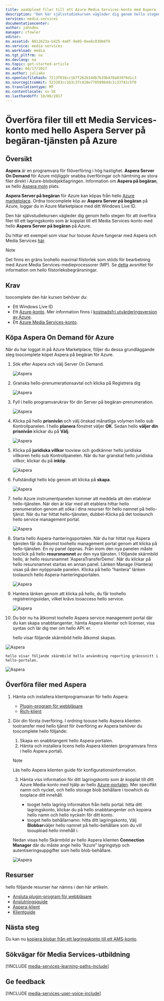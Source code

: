 ```yaml
---
title: aaaUpload filer till ett Azure Media Services-konto med Aspera | Microsoft Docs
description: "Den här självstudiekursen vägleder dig genom hello stegen för att överföra filer till ett lagringskonto som är kopplat till ett Media Services-konto med hello ** Aspera Server på begäran **-tjänsten på Azure."
services: media-services
documentationcenter: 
author: johndeu
manager: cfowler
editor: 
ms.assetid: 8812623a-b425-4a0f-9e05-0ee6c839b6f9
ms.service: media-services
ms.workload: media
ms.tgt_pltfrm: na
ms.devlang: na
ms.topic: get-started-article
ms.date: 04/17/2017
ms.author: juliako
ms.openlocfilehash: 7213f016cc1b7f262b14db7b39b478a03970d1c3
ms.sourcegitcommit: 523283cc1b3c37c428e77850964dc1c33742c5f0
ms.translationtype: MT
ms.contentlocale: sv-SE
ms.lasthandoff: 10/06/2017
---
```

# <a name="upload-files-into-a-media-services-account-using-hello-aspera-server-on-demand-service-on-azure"></a>Överföra filer till ett Media Services-konto med hello Aspera Server på begäran-tjänsten på Azure

## <a name="overview"></a>Översikt

**Aspera** är en programvara för filöverföring i hög hastighet. **Aspera Server On Demand** för Azure möjliggör snabba överföringar och hämtning av stora filer direkt i Azure-blobobjektlagringen. Information om **Aspera på begäran**, se hello [Aspera moln](http://cloud.asperasoft.com/) plats. 
  
**Aspera Server på begäran** för Azure kan köpas från hello [Azure marketplace](https://azure.microsoft.com/en-us/marketplace/). Ordna toocomplete köp av **Aspera Server på begäran** på Azure, loggar du in Azure Marketplace med ditt Windows Live ID.

Den här självstudiekursen vägleder dig genom hello stegen för att överföra filer till ett lagringskonto som är kopplat till ett Media Services-konto med hello **Aspera Server på begäran** på Azure. 

Du hittar ett exempel som visar hur toouse Azure fungerar med Aspera och Media Services [här](https://github.com/Azure-Samples/media-services-dotnet-functions-integration/tree/master/103-aspera-ingest).

>[!NOTE]
>Det finns en gräns toohello maximal filstorlek som stöds för bearbetning med Azure Media Services-medieprocessorer (MP). Se [detta](media-services-quotas-and-limitations.md) avsnittet för information om hello filstorleksbegränsningar.
>

## <a name="prerequisites"></a>Krav 

toocomplete den här kursen behöver du:

* Ett Windows Live ID
* Ett [Azure-konto](https://azure.microsoft.com). Mer information finns i [kostnadsfri utvärderingsversion av Azure](https://azure.microsoft.com/pricing/free-trial/). 
* Ett [Azure Media Services-konto](media-services-portal-create-account.md).

## <a name="purchase-aspera-on-demand-for-azure"></a>Köpa Aspera On Demand för Azure

När du har loggat in på Azure Marketplace, följer du dessa grundläggande steg toocomplete köpet Aspera på begäran för Azure.

1. Sök efter Aspera och välj Server On Demand.

   ![Aspera](./media/media-services-upload-files-with-aspera/media-services-upload-files-with-aspera001.png)

2. Granska hello-prenumerationsavtal och klicka på Registrera dig

   ![Aspera](./media/media-services-upload-files-with-aspera/media-services-upload-files-with-aspera002.png)

3. Fyll i hello programvarukrav för din Server på begäran-prenumeration.

   ![Aspera](./media/media-services-upload-files-with-aspera/media-services-upload-files-with-aspera003.png)

4. Klicka på hello **prisnivån** och välj önskad månatliga volymen hello sub Kontrollpanelen. I hello **planera** fönstret väljer **OK**. Sedan hello **väljer din prisnivån** klickar du på **Välj**.

   ![Aspera](./media/media-services-upload-files-with-aspera/media-services-upload-files-with-aspera004.png)

5. Klicka på **juridiska villkor** tooview och godkänner hello juridiska villkoren hello sub Kontrollpanelen. När du har granskat hello juridiska villkor, klickar du på **inköp**.

   ![Aspera](./media/media-services-upload-files-with-aspera/media-services-upload-files-with-aspera005.png)

6. Fullständigt hello köp genom att klicka på **skapa**.

   ![Aspera](./media/media-services-upload-files-with-aspera/media-services-upload-files-with-aspera006.png)

7. hello Azure instrumentpanelen kommer att meddela att den etablerar hello-tjänsten.  När den är klar med att etablera hittar hello prenumeration genom att söka i dina resurser för hello namnet på hello-tjänst. När du har hittat hello-tjänsten, dubbel-Klicka på det toolaunch hello service management portal.

   ![Aspera](./media/media-services-upload-files-with-aspera/media-services-upload-files-with-aspera007.png)

8. Starta hello Aspera-hanteringsportalen. När du har hittat nya Aspera tjänsten får du åtkomst toohello management portal genom att klicka på hello-tjänsten.  En ny panel öppnas. Från inom den nya panelen måste tooclick på hello **resursnamnet** av den nya tjänsten.  I följande skärmbild hello, är hello resursnamnet 'AsperaTransferDemo'. När du klickar på hello resursnamnet startas en annan panel. Länken Manage (Hantera) visas på den nyöppnade panelen. Klicka på hello ”hantera” länken toolaunch hello Aspera-hanteringsportalen.

   ![Aspera](./media/media-services-upload-files-with-aspera/media-services-upload-files-with-aspera008.png)

9. Hantera länken genom att klicka på hello, du får toohello registreringssidan, vilket krävs tooaccess hello service.

   ![Aspera](./media/media-services-upload-files-with-aspera/media-services-upload-files-with-aspera009.png)

10. Du bör nu ha åtkomst toohello Aspera service management portal där du kan skapa snabbtangenter, hämta Aspera klienter och licenser, visa syntax och lär dig mer om hello API: er.

    hello visar följande skärmbild hello åtkomst skapas. 

   ![Aspera](./media/media-services-upload-files-with-aspera/media-services-upload-files-with-aspera010.png)

    hello visar följande skärmbild hello användning reporting gränssnitt i hello-portalen. 

   ![Aspera](./media/media-services-upload-files-with-aspera/media-services-upload-files-with-aspera011.png)

## <a name="upload-files-with-aspera"></a>Överföra filer med Aspera

1. Hämta och installera klientprogramvaran för hello Aspera:
    
    * [Plugin-program för webbläsare](http://downloads.asperasoft.com/connect2/)
    * [Rich-klient](http://downloads.asperasoft.com/en/downloads/2)

2. Gör din första överföring. I ordning toouse hello Aspera klienten tootransfer med hello tjänst för överföring av Aspera behöver du toocomplete hello följande: 

    1. Skapa en snabbtangent hello Aspera portalen.  
    2. Hämta och installera licens hello Aspera klienten (programvara finns i hello Aspera portal).  

    >[!NOTE]
    >Läs hello Aspera klienten guide för konfigurationsinformation.
    
    3. Hämta viss information för ditt lagringskonto som är kopplat till ditt Azure Media-konto med hjälp av hello [Azure-portalen](https://portal.azure.com/). Mer specifikt namn och nyckel, och hello storage blob behållare i toowhich du tooplace ditt innehåll. 

        * tooget hello lagring information från hello portal: hitta ditt lagringskonto, klickar du på hello snabbtangenter och kopiera hello namn och hello nyckeln för ditt konto.
        * tooget hello behållarnamn: hitta ditt lagringskonto, Välj **Blobbar**väljer hello namnet på hello-behållare som du vill tooupload hello innehåll i. 

    Nedan visas hello Skärmbild av hello Aspera klienten **Connection Manager** där du måste ange hello ”Azure” lagringstyp och autentiseringsuppgifter som hello blob-behållare.

    ![Aspera](./media/media-services-upload-files-with-aspera/media-services-upload-files-with-aspera012.png)

## <a name="resources"></a>Resurser

hello följande resurser har nämns i den här artikeln. 

* [Ansluta plugin-program för webbläsare](http://downloads.asperasoft.com/connect2/)
* [Anslutningsguide](http://downloads.asperasoft.com/en/documentation/8)
* [Aspera-klient](http://downloads.asperasoft.com/en/downloads/2)
* [Klientguide](http://downloads.asperasoft.com/en/documentation/2)

## <a name="next-steps"></a>Nästa steg

Du kan nu [kopiera blobar från ett lagringskonto till ett AMS-konto](media-services-copying-existing-blob.md#copy-blobs-from-a-storage-account-into-an-ams-account).

## <a name="media-services-learning-paths"></a>Sökvägar för Media Services-utbildning
[!INCLUDE [media-services-learning-paths-include](../../includes/media-services-learning-paths-include.md)]

## <a name="provide-feedback"></a>Ge feedback
[!INCLUDE [media-services-user-voice-include](../../includes/media-services-user-voice-include.md)]

